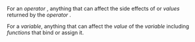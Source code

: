  



For an *operator* , anything that can affect the side effects of or *values* returned by the *operator* . 



For a *variable*, anything that can affect the *value* of the *variable* including *functions* that bind or assign it. 




